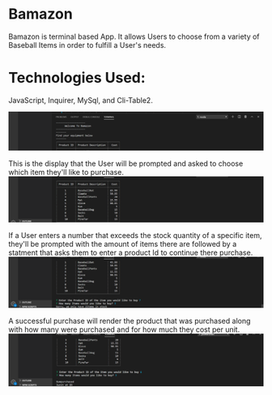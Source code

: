 # Bamazon

Bamazon is terminal based App. It allows Users to choose from a variety of Baseball Items in order to fulfill a User's needs. 

# Technologies Used:
JavaScript, Inquirer, MySql, and Cli-Table2. 


![](images/Bamazon%20Home%20Page.png)

This is the display that the User will be prompted and asked to choose which item they'll like to purchase.
![](images/Bamazon%20Display.png)



If a User enters a number that exceeds the stock quantity of a specific item, they'll be prompted with the amount of items there are followed by a statment that asks them to enter a product Id to continue there purchase.
![](images/Bamazon%20Insufficient.png)


A successful purchase will render the product that was purchased along with how many were purchased and for how much they cost per unit. 
![](images/Bamazon%20Successful.png)
